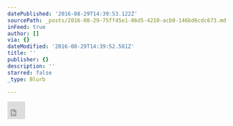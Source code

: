 ```yaml
---
datePublished: '2016-08-29T14:39:53.122Z'
sourcePath: _posts/2016-08-29-75ff45e1-86d5-4210-acb0-146bd6cdc673.md
inFeed: true
author: []
via: {}
dateModified: '2016-08-29T14:39:52.581Z'
title: ''
publisher: {}
description: ''
starred: false
_type: Blurb

---
```

<iframe class='button' frameborder='0' border='0' scrolling='no' allowtransparency='true' height='40' width='40' src='https://button.ello.co/button?color=black&username=davethompson-ca&size=large'></iframe>